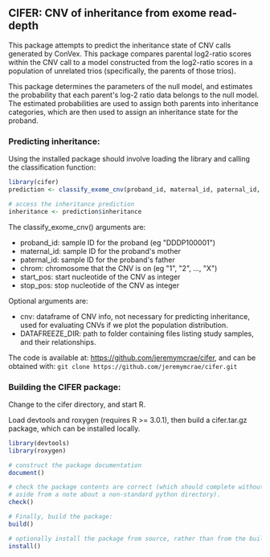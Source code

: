 ## CIFER: CNV of inheritance from exome read-depth

This package attempts to predict the inheritance state of CNV calls generated by
ConVex. This package compares parental log2-ratio scores within the CNV call to
a model constructed from the log2-ratio scores in a population of unrelated 
trios (specifically, the parents of those trios).

This package determines the parameters of the null model, and estimates the
probability that each parent's log-2 ratio data belongs to the null model. The 
estimated probabilities are used to assign both parents into inheritance 
categories, which are then used to assign an inheritance state for the proband.

### Predicting inheritance:
Using the installed package should involve loading the library and calling the
classification function:
```R
library(cifer)
prediction <- classify_exome_cnv(proband_id, maternal_id, paternal_id, chrom, start_pos, stop_pos)

# access the inheritance prediction
inheritance <- prediction$inheritance
```

The classify_exome_cnv() arguments are:
* proband_id: sample ID for the proband (eg "DDDP100001")
* maternal_id: sample ID for the proband's mother
* paternal_id: sample ID for the proband's father
* chrom: chromosome that the CNV is on (eg "1", "2", ..., "X")
* start_pos: start nucleotide of the CNV as integer
* stop_pos: stop nucleotide of the CNV as integer

Optional arguments are:
* cnv: dataframe of CNV info, not necessary for predicting inheritance, used
    for evaluating CNVs if we plot the population distribution.
* DATAFREEZE_DIR: path to folder containing files listing study samples, and
    their relationships.

The code is available at: https://github.com/jeremymcrae/cifer, and can be 
obtained with: `git clone https://github.com/jeremymcrae/cifer.git`

### Building the CIFER package:
Change to the cifer directory, and start R.

Load devtools and roxygen (requires R >= 3.0.1), then build a cifer.tar.gz 
package, which can be installed locally.
```R
library(devtools)
library(roxygen)

# construct the package documentation
document()

# check the package contents are correct (which should complete without errors, 
# aside from a note about a non-standard python directory). 
check()

# Finally, build the package:
build()

# optionally install the package from source, rather than from the built package
install()
```
